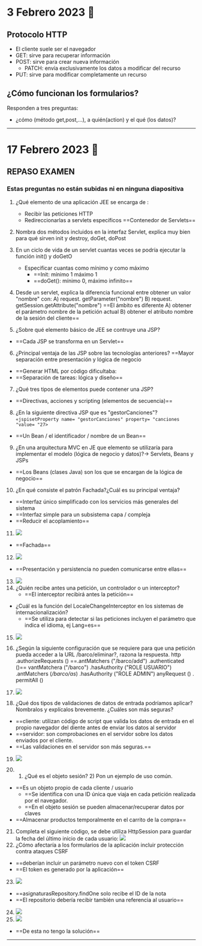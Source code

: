 # 3 Febrero 2023 💊

## Protocolo HTTP
- El cliente suele ser el navegador
- GET: sirve para recuperar información
- POST: sirve para crear nueva información
	- PATCH: envía exclusivamente los datos a modificar del recurso
- PUT: sirve para modificar completamente un recurso

## ¿Cómo funcionan los formularios?
Responden a tres preguntas:
- ¿cómo (método get,post,...), a quién(action) y el qué (los datos)?

---
# 17 Febrero 2023 🥑
## REPASO EXAMEN
### Estas preguntas no están subidas ni en ninguna diapositiva
1. ¿Qué elemento de una aplicación JEE se encarga de :
	- Recibir las peticiones HTTP
	- Redireccionarlas a servlets específicos
			==Contenedor de Servlets==
	
2. Nombra dos métodos incluidos en la interfaz Servlet, explica muy bien para qué sirven
init y destroy, doGet, doPost

3. En un ciclo de vida de un servlet cuantas veces se podría ejecutar la función init() y doGetO
	- Especificar cuantas como mínimo y como máximo
		- ==Init: mínimo 1 máximo 1
		- ==doGet(): mínimo 0, máximo infinito==

4. Desde un servlet, explica la diferencia funcional entre obtener un valor "nombre" con:
 A) request. getParameter("nombre")
 B) request. getSession.getAttribute("nombre")
==El ámbito es diferente
 A) obtener el parámetro nombre de la petición actual
 B) obtener el atributo nombre de la sesión del cliente==

5. ¿Sobre qué elemento básico de JEE se contruye una JSP?
- ==Cada JSP se transforma en un Servlet==

6. ¿Principal ventaja de las JSP sobre las tecnologías anteriores?
==Mayor separación entre presentación y lógica de negocio
- ==Generar HTML por código dificultaba:
- ==Separación de tareas: lógica y diseño==

7. ¿Qué tres tipos de elementos puede contener una JSP?
- ==Directivas, acciones y scripting (elementos de secuencia)==

8. ¿En la siguiente directiva JSP que es "gestorCanciones"?
`«jspisetProperty name= "gestorCanciones" property= "canciones "value= "27>`
- ==Un Bean / el identificador / nombre de un Bean==

9. ¿En una arquitectura MVC en JE que elemento se utilizaría para implementar el modelo (lógica de negocio y datos)?-> Servlets, Beans y JSPs
- ==Los Beans (clases Java) son los que se encargan de la lógica de negocio==

10. ¿En qué consiste el patrón Fachada?¿Cuál es su principal ventaja?
- ==Interfaz único simplificado con los servicios más generales del sistema
- ==Interfaz simple para un subsistema capa / compleja
- ==Reducir el acoplamiento==

11. ![](./img/Pasted%20image%2020230217163822.png|600)
- ==Fachada==

12. ![](./img/Pasted%20image%2020230217164056.png|600)
- ==Presentación y persistencia no pueden comunicarse entre ellas==

13. ![](./img/Pasted%20image%2020230217164159.png|600)
14. ¿Quién recibe antes una petición, un controlador o un interceptor?
	- ==El interceptor recibirá antes la petición==
- ¿Cuál es la función del LocaleChangeInterceptor en los sistemas de internacionalización?
	- ==Se utiliza para detectar si las peticiones incluyen el parámetro que indica el idioma, ej Lang=es==
15. ![](./img/Pasted%20image%2020230217164639.png|600)
16. ¿Según la siguiente configuración que se requiere para que una petición pueda acceder a la URL /barco/eliminar?, razona la respuesta.
http .authorizeRequests ()
==.antMatchers ("/barco/add") .authenticated ()==
vantMatchera ("/barco") .hasAuthority ("ROLE USUARIO")
.antMatchers (*/barco/as*) .hasAuthority ("ROLE ADMIN")
anyRequest () . permitAlI ()

17. ![](./img/Pasted%20image%2020230217164834.png|600)
18. ¿Qué dos tipos de validaciones de datos de entrada podríamos aplicar? Nombralos y explícalos brevemente. ¿Cuáles son más seguras?
- ==cliente: utilizan código de script que valida los datos de entrada en el propio navegador del diente antes de enviar los datos al servidor
- ==servidor: son comprobaciones en el servidor sobre los datos enviados por el cliente.
- ==Las validaciones en el servidor son más seguras.==

19. ![](Pasted%20image%2020230217165205.png)

20. 1) ¿Qué es el objeto sesión? 2) Pon un ejemplo de uso común.
- ==Es un objeto propio de cada cliente / usuario
	- ==Se identifica con una ID única que viaja en cada petición realizada por el navegador.
	- ==En el objeto sesión se pueden almacenar/recuperar datos por claves
- ==Almacenar productos temporalmente en el carrito de la compra==

21. Completa el siguiente código, se debe utiliza HttpSession para guardar la fecha del último inicio de cada usuario:
![](Pasted%20image%2020230217165522.png)
22. ¿Cómo afectaría a los formularios de la aplicación incluir protección contra ataques CSRF
- ==deberían incluir un parámetro nuevo con el token CSRF
- ==El token es generado por la aplicación==

23. ![](Pasted%20image%2020230217165803.png)
- ==asignaturasRepository.findOne solo recibe el ID de la nota
- ==El repositorio debería recibir también una referencia al usuario==

24. ![](Pasted%20image%2020230217165938.png)
26. ![](Pasted%20image%2020230217170015.png)
- ==De esta no tengo la solución==

---

